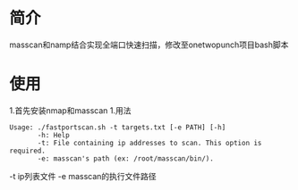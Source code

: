 # 简介
masscan和namp结合实现全端口快速扫描，修改至onetwopunch项目bash脚本

# 使用
1.首先安装nmap和masscan
1.用法
```
Usage: ./fastportscan.sh -t targets.txt [-e PATH] [-h]
       -h: Help
       -t: File containing ip addresses to scan. This option is required.
       -e: masscan's path (ex: /root/masscan/bin/).
```
-t ip列表文件
-e masscan的执行文件路径
       

